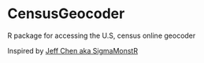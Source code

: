 # CensusGeocoder
R package for accessing the U.S, census online geocoder

Inspired by <a href="https://github.com/SigmaMonstR/census-geocoder"> Jeff Chen aka SigmaMonstR</a>


